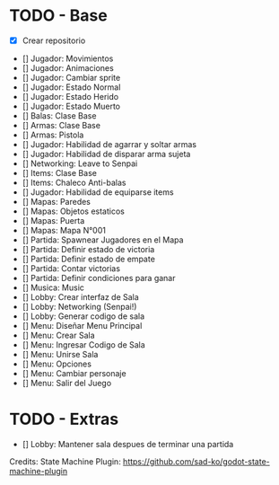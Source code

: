 # TODO - Base
- [x] Crear repositorio
- [] Jugador: Movimientos
- [] Jugador: Animaciones
- [] Jugador: Cambiar sprite
- [] Jugador: Estado Normal
- [] Jugador: Estado Herido
- [] Jugador: Estado Muerto
- [] Balas: Clase Base
- [] Armas: Clase Base
- [] Armas: Pistola
- [] Jugador: Habilidad de agarrar y soltar armas
- [] Jugador: Habilidad de disparar arma sujeta
- [] Networking: Leave to Senpai
- [] Items: Clase Base
- [] Items: Chaleco Anti-balas
- [] Jugador: Habilidad de equiparse items
- [] Mapas: Paredes
- [] Mapas: Objetos estaticos
- [] Mapas: Puerta
- [] Mapas: Mapa N°001
- [] Partida: Spawnear Jugadores en el Mapa
- [] Partida: Definir estado de victoria
- [] Partida: Definir estado de empate
- [] Partida: Contar victorias
- [] Partida: Definir condiciones para ganar
- [] Musica: Music
- [] Lobby: Crear interfaz de Sala
- [] Lobby: Networking (Senpai!)
- [] Lobby: Generar codigo de sala
- [] Menu: Diseñar Menu Principal
- [] Menu: Crear Sala
- [] Menu: Ingresar Codigo de Sala
- [] Menu: Unirse Sala
- [] Menu: Opciones
- [] Menu: Cambiar personaje
- [] Menu: Salir del Juego

# TODO - Extras
- [] Lobby: Mantener sala despues de terminar una partida


Credits:
State Machine Plugin: https://github.com/sad-ko/godot-state-machine-plugin
